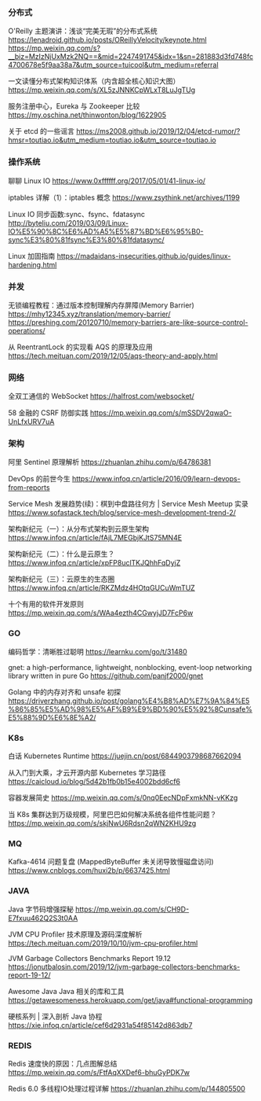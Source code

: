 ### 分布式

O'Reilly 主题演讲：浅谈“完美无瑕”的分布式系统
https://lenadroid.github.io/posts/OReillyVelocity/keynote.html
https://mp.weixin.qq.com/s?__biz=MzIzNjUxMzk2NQ==&mid=2247491745&idx=1&sn=281883d3fd748fc4700678e5f9aa38a7&utm_source=tuicool&utm_medium=referral

一文读懂分布式架构知识体系（内含超全核心知识大图）
https://mp.weixin.qq.com/s/XL5zJNNKCpWLxT8LuJgTUg

服务注册中心，Eureka 与 Zookeeper 比较
https://my.oschina.net/thinwonton/blog/1622905

关于 etcd 的一些谣言
https://ms2008.github.io/2019/12/04/etcd-rumor/?hmsr=toutiao.io&utm_medium=toutiao.io&utm_source=toutiao.io

### 操作系统

聊聊 Linux IO
https://www.0xffffff.org/2017/05/01/41-linux-io/

iptables 详解（1）：iptables 概念
https://www.zsythink.net/archives/1199

Linux IO 同步函数:sync、fsync、fdatasync
http://byteliu.com/2019/03/09/Linux-IO%E5%90%8C%E6%AD%A5%E5%87%BD%E6%95%B0-sync%E3%80%81fsync%E3%80%81fdatasync/

Linux 加固指南
https://madaidans-insecurities.github.io/guides/linux-hardening.html

### 并发

无锁编程教程：通过版本控制理解内存屏障(Memory Barrier)
https://mhy12345.xyz/translation/memory-barrier/
https://preshing.com/20120710/memory-barriers-are-like-source-control-operations/

从 ReentrantLock 的实现看 AQS 的原理及应用
https://tech.meituan.com/2019/12/05/aqs-theory-and-apply.html

### 网络

全双工通信的 WebSocket
https://halfrost.com/websocket/

58 金融的 CSRF 防御实践
https://mp.weixin.qq.com/s/mSSDV2qwaO-UnLfxURV7uA

### 架构

阿里 Sentinel 原理解析
https://zhuanlan.zhihu.com/p/64786381

DevOps 的前世今生
https://www.infoq.cn/article/2016/09/learn-devops-from-reports

Service Mesh 发展趋势(续)：棋到中盘路往何方 | Service Mesh Meetup 实录
https://www.sofastack.tech/blog/service-mesh-development-trend-2/

架构新纪元（一）：从分布式架构到云原生架构
https://www.infoq.cn/article/fAjL7MEGbjKJtS75MN4E

架构新纪元（二）：什么是云原生？
https://www.infoq.cn/article/xpFP8uclTKJQhhFqDyjZ

架构新纪元（三）：云原生的生态圈
https://www.infoq.cn/article/RKZMdz4HOtqGUCuWmTUZ

十个有用的软件开发原则
https://mp.weixin.qq.com/s/WAa4ezth4CGwyjJD7FcP6w

### GO

编码哲学：清晰胜过聪明
https://learnku.com/go/t/31480

gnet: a high-performance, lightweight, nonblocking, event-loop networking library written in pure Go
https://github.com/panjf2000/gnet

Golang 中的内存对齐和 unsafe 初探
https://driverzhang.github.io/post/golang%E4%B8%AD%E7%9A%84%E5%86%85%E5%AD%98%E5%AF%B9%E9%BD%90%E5%92%8Cunsafe%E5%88%9D%E6%8E%A2/

### K8s

白话 Kubernetes Runtime
https://juejin.cn/post/6844903798687662094

从入门到大乘，才云开源内部 Kubernetes 学习路径
https://caicloud.io/blog/5d42b1fb0b15e4002bdd6cf6

容器发展简史
https://mp.weixin.qq.com/s/0nq0EecNDpFxmkNN-vKKzg

当 K8s 集群达到万级规模，阿里巴巴如何解决系统各组件性能问题？
https://mp.weixin.qq.com/s/skjNwU6Rdsn2qWN2KHU9zg

### MQ

Kafka-4614 问题复盘 (MappedByteBuffer 未关闭导致慢磁盘访问)
https://www.cnblogs.com/huxi2b/p/6637425.html

### JAVA

Java 字节码增强探秘
https://mp.weixin.qq.com/s/CH9D-E7fxuu462Q2S3t0AA

JVM CPU Profiler 技术原理及源码深度解析
https://tech.meituan.com/2019/10/10/jvm-cpu-profiler.html

JVM Garbage Collectors Benchmarks Report 19.12
https://ionutbalosin.com/2019/12/jvm-garbage-collectors-benchmarks-report-19-12/

Awesome Java Java 相关的库和工具
https://getawesomeness.herokuapp.com/get/java#functional-programming

硬核系列 | 深入剖析 Java 协程
https://xie.infoq.cn/article/cef6d2931a54f85142d863db7

### REDIS

Redis 速度快的原因：几点图解总结
https://mp.weixin.qq.com/s/FtfAqXXDef6-bhuGyPDK7w

Redis 6.0 多线程IO处理过程详解
https://zhuanlan.zhihu.com/p/144805500